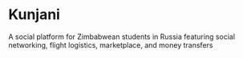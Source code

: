 # Kunjani
A social platform for Zimbabwean students in Russia featuring social networking, flight logistics, marketplace, and money transfers
